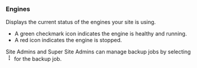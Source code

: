 ### Engines

Displays the current status of the engines your site is using. 
- A green checkmark icon indicates the engine is healthy and running.
- A red icon indicates the engine is stopped.

Site Admins and Super Site Admins can manage backup jobs by selecting 
![cov-icn-kabob-lt-back.png](cov-icn-kabob-lt-back.png) for the backup job.
 

